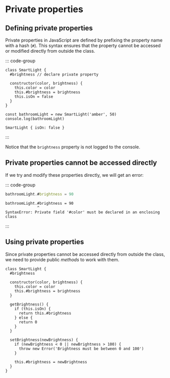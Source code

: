 # Private properties

<Vimeo id="933311015" />

## Defining private properties

Private properties in JavaScript are defined by prefixing the property name with
a hash (`#`). This syntax ensures that the property cannot be accessed or
modified directly from outside the class.

::: code-group

```js{2,6}
class SmartLight {
  #brightness // declare private property

  constructor(color, brightness) {
    this.color = color
    this.#brightness = brightness
    this.isOn = false
  }
}

const bathroomLight = new SmartLight('amber', 50)
console.log(bathroomLight)
```

```console [output]
SmartLight { isOn: false }
```

:::

Notice that the `brightness` property is not logged to the console.

## Private properties cannot be accessed directly

If we try and modify these properties directly, we will get an error:

::: code-group

```js
bathroomLight.#brightness = 90
```

```console [output]
bathroomLight.#brightness = 90
              ^
SyntaxError: Private field '#color' must be declared in an enclosing class
```

:::

## Using private properties

Since private properties cannot be accessed directly from outside the class, we
need to provide public _methods_ to work with them.

```js{9-15,17-23}
class SmartLight {
  #brightness

  constructor(color, brightness) {
    this.color = color
    this.#brightness = brightness
  }

  getBrightness() {
    if (this.isOn) {
      return this.#brightness
    } else {
      return 0
    }
  }

  setBrightness(newBrightness) {
    if (newBrightness < 0 || newBrightness > 100) {
      throw new Error('Brightness must be between 0 and 100')
    }

    this.#brightness = newBrightness
  }
}
```
